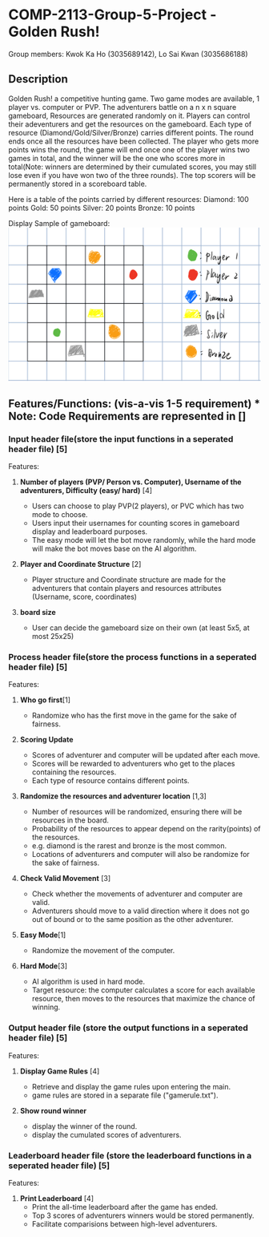 # COMP-2113-Group-5-Project -Golden Rush!

Group members: Kwok Ka Ho (3035689142), Lo Sai Kwan (3035686188)

## Description
Golden Rush! a competitive hunting game. Two game modes are available, 1 player vs. computer or PVP. The adventurers battle on a n x n square gameboard, Resources are generated randomly on it. Players can control their adeventurers and get the resources on the gameboard. Each type of resource (Diamond/Gold/Silver/Bronze) carries different points. The round ends once all the resources have been collected. The player who gets more points wins the round, the game will end once one of the player wins two games in total, and the winner will be the one who scores more in total(Note: winners are determined by their cumulated scores, you may still lose even if you have won two of the three rounds). The top scorers will be permanently stored in a scoreboard table.

Here is a table of the points carried by different resources:
Diamond: 100 points
Gold: 50 points
Silver: 20 points
Bronze: 10 points

Display Sample of gameboard:
![image](Display_view.png)

## Features/Functions: (vis-a-vis 1-5 requirement) * Note: Code Requirements are represented in []

### Input header file(store the input functions in a seperated header file) [5]
   Features:
1) **Number of players (PVP/ Person vs. Computer), Username of the adventurers, Difficulty (easy/ hard)** [4]
     - Users can choose to play PVP(2 players), or PVC which has two mode to choose. 
     - Users input their usernames for counting scores in gameboard display and leaderboard purposes.
     - The easy mode will let the bot move randomly, while the hard mode will make the bot moves base on the AI algorithm.

2) **Player and Coordinate Structure** [2]
     - Player structure and Coordinate structure are made for the adventurers that contain players and resources attributes (Username, score, coordinates)
     
4) **board size** 
     - User can decide the gameboard size on their own (at least 5x5, at most 25x25)

### Process header file(store the process functions in a seperated header file) [5]
   Features:
1) **Who go first**[1]
     - Randomize who has the first move in the game for the sake of fairness.
     
2) **Scoring Update**
     - Scores of adventurer and computer will be updated after each move. 
     - Scores will be rewarded to adventurers who get to the places containing the resources.
     - Each type of resource contains different points.
     
3) **Randomize the resources and adventurer location** [1,3]
     - Number of resources will be randomized, ensuring there will be resources in the board.
     - Probability of the resources to appear depend on the rarity(points) of the resources.
     - e.g. diamond is the rarest and bronze is the most common.
     - Locations of adventurers and computer will also be randomize for the sake of fairness.
     
4) **Check Valid Movement** [3]
     - Check whether the movements of adventurer and computer are valid.
     - Adventurers should move to a valid direction where it does not go out of bound or to the same position as the other adventurer.

5) **Easy Mode**[1]
     - Randomize the movement of the computer.
 
6) **Hard Mode**[3]
     - AI algorithm is used in hard mode.
     - Target resource: the computer calculates a score for each available resource, then moves to the resources that maximize the chance of winning.
     
     
### Output header file (store the output functions in a seperated header file) [5]
   Features:
1) **Display Game Rules** [4]
     - Retrieve and display the game rules upon entering the main.
     - game rules are stored in a separate file ("gamerule.txt").

2) **Show round winner**
     - display the winner of the round.
     - display the cumulated scores of adventurers.

### Leaderboard header file (store the leaderboard functions in a seperated header file) [5]
   Features:
1) **Print Leaderboard** [4]
     - Print the all-time leaderboard after the game has ended.
     - Top 3 scores of adventurers winners would be stored permanently.  
     - Facilitate comparisions between high-level adventurers.
    
